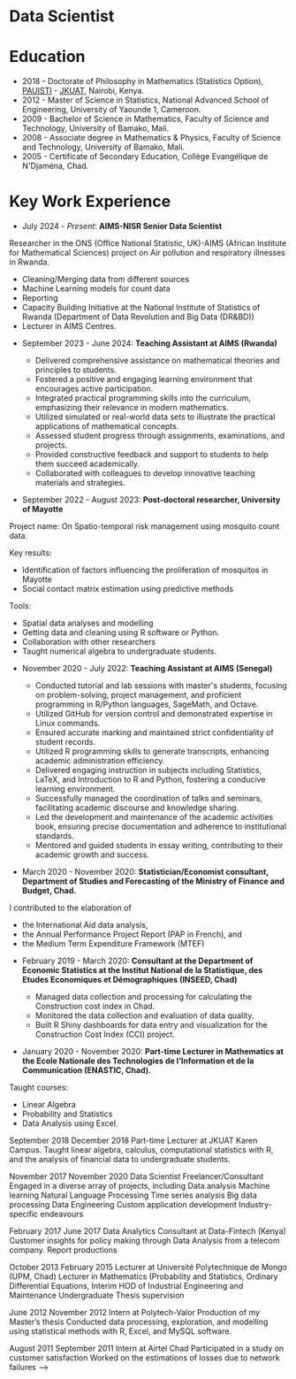 # Data Scientist


# Education
- 2018 - Doctorate of Philosophy in Mathematics (Statistics Option), [PAUISTI](https://pau-au.africa/institutes/pausti/) - [JKUAT](https://www.jkuat.ac.ke/), Nairobi, Kenya.
- 2012 - Master of Science in Statistics, National Advanced School of Engineering, University of Yaounde 1, Cameroon.
- 2009 - Bachelor of Science in Mathematics, Faculty of Science and Technology, University of Bamako, Mali.
- 2008 - Associate degree in Mathematics & Physics, Faculty of Science and Technology, University of Bamako, Mali.
- 2005 - Certificate of Secondary Education, Collège Evangélique de N'Djaména, Chad.

# Key Work Experience
* July 2024 - *Present*: **AIMS-NISR Senior Data Scientist**

Researcher in the ONS (Office National Statistic, UK)-AIMS (African Institute for Mathematical Sciences) project on Air pollution and respiratory illnesses in Rwanda.
  - Cleaning/Merging data from different sources
  - Machine Learning models for count data
  - Reporting
  - Capacity Building Initiative at the National Institute of Statistics of Rwanda (Department of Data Revolution and Big Data (DR&BD))
  - Lecturer in AIMS Centres.

* September 2023 - June 2024: **Teaching Assistant at AIMS (Rwanda)**
  - Delivered comprehensive assistance on mathematical theories and principles to students.
  - Fostered a positive and engaging learning environment that encourages active participation.
  - Integrated practical programming skills into the curriculum, emphasizing their relevance in modern mathematics.
  - Utilized simulated or real-world data sets to illustrate the practical applications of mathematical concepts.
  - Assessed student progress through assignments, examinations, and projects.
  - Provided constructive feedback and support to students to help them succeed academically.
  - Collaborated with colleagues to develop innovative teaching materials and strategies.

* September 2022 - August 2023: **Post-doctoral researcher, University of Mayotte**

Project name: On  Spatio-temporal risk management using mosquito count data. 

Key results:
  * Identification of factors influencing the proliferation of mosquitos in Mayotte
  * Social contact matrix estimation using predictive methods

Tools:
  - Spatial data analyses and modelling
  - Getting data and cleaning using R software or Python.
  - Collaboration with other researchers
  - Taught numerical algebra to undergraduate students.

* November 2020 - July 2022: **Teaching Assistant at AIMS (Senegal)**
  - Conducted tutorial and lab sessions with master's students, focusing on problem-solving, project management, and proficient programming in R/Python languages, SageMath, and Octave.
  - Utilized GitHub for version control and demonstrated expertise in Linux commands.
  - Ensured accurate marking and maintained strict confidentiality of student records.
  - Utilized R programming skills to generate transcripts, enhancing academic administration efficiency.
  - Delivered engaging instruction in subjects including Statistics, LaTeX, and Introduction to R and Python, fostering a conducive learning environment.
  - Successfully managed the coordination of talks and seminars, facilitating academic discourse and knowledge sharing.
  - Led the development and maintenance of the academic activities book, ensuring precise documentation and adherence to institutional standards.
  - Mentored and guided students in essay writing, contributing to their academic growth and success.

* March 2020 - November 2020: **Statistician/Economist consultant, Department of Studies and Forecasting of the Ministry of Finance and Budget, Chad.**

I contributed to the elaboration of 
  - the International Aid data analysis,
  - the Annual Performance Project Report (PAP in French), and
  - the Medium Term Expenditure Framework (MTEF)

* February 2019 - March 2020: **Consultant at the Department of Economic Statistics at the Institut National de la Statistique, des Etudes Economiques et Démographiques (INSEED, Chad)**
  - Managed data collection and processing for calculating the Construction cost index in Chad.
  - Monitored the data collection and evaluation of data quality.
  - Built R Shiny dashboards for data entry and visualization for the Construction Cost Index (CCI) project.

* January 2020 - November 2020: **Part-time Lecturer in Mathematics at the Ecole Nationale des Technologies de l’Information et de la Communication (ENASTIC, Chad).**

Taught courses: 
  - Linear Algebra
  - Probability and Statistics
  - Data Analysis using Excel.




September 2018
December 2018
Part-time Lecturer at JKUAT Karen Campus. 
Taught linear algebra, calculus, computational statistics with R, and the analysis of financial data to undergraduate students.




November 2017
November 2020
Data Scientist Freelancer/Consultant
Engaged in a diverse array of projects, including 
Data analysis
Machine learning
Natural Language Processing
Time series analysis
Big data processing
Data Engineering
Custom application development
Industry-specific endeavours




February 2017
June 2017
Data Analytics Consultant at Data-Fintech (Kenya)
Customer insights for policy making through Data Analysis from a telecom company.
Report productions




October 2013
February 2015
Lecturer at Université Polytechnique de Mongo (UPM, Chad)
Lecturer in Mathematics (Probability and Statistics, Ordinary Differential Equations, 
Interim HOD of Industrial Engineering and Maintenance
Undergraduate Thesis supervision




June 2012
November 2012
Intern at Polytech-Valor
Production of my Master’s thesis
Conducted data processing, exploration, and modelling using statistical methods with R, Excel, and MySQL software.




August 2011
September 2011
Intern at Airtel Chad
Participated in a study on customer satisfaction
Worked on the estimations of losses due to network failures
 -->
